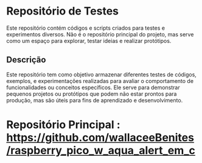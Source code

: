 # Repositório de Testes

Este repositório contém códigos e scripts criados para testes e experimentos diversos. Não é o repositório principal do projeto, mas serve como um espaço para explorar, testar ideias e realizar protótipos.

## Descrição

Este repositório tem como objetivo armazenar diferentes testes de códigos, exemplos, e experimentações realizadas para avaliar o comportamento de funcionalidades ou conceitos específicos. Ele serve para demonstrar pequenos projetos ou protótipos que podem não estar prontos para produção, mas são úteis para fins de aprendizado e desenvolvimento.

# Repositório Principal : https://github.com/wallaceeBenites/raspberry_pico_w_aqua_alert_em_c
 
